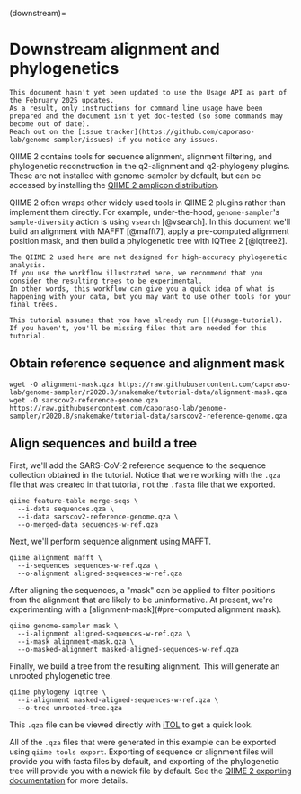 (downstream)=
# Downstream alignment and phylogenetics

```{note}
This document hasn't yet been updated to use the Usage API as part of the February 2025 updates.
As a result, only instructions for command line usage have been prepared and the document isn't yet doc-tested (so some commands may become out of date).
Reach out on the [issue tracker](https://github.com/caporaso-lab/genome-sampler/issues) if you notice any issues.
```

QIIME 2 contains tools for sequence alignment, alignment filtering, and phylogenetic reconstruction in the q2-alignment and q2-phylogeny plugins.
These are not installed with genome-sampler by default, but can be accessed by installing the [QIIME 2 amplicon distribution](https://docs.qiime2.org).

QIIME 2 often wraps other widely used tools in QIIME 2 plugins rather than implement them directly.
For example, under-the-hood, `genome-sampler`'s `sample-diversity` action is using `vsearch` [@vsearch].
In this document we'll build an alignment with MAFFT [@mafft7], apply a pre-computed alignment position mask, and then build a phylogenetic tree with IQTree 2 [@iqtree2].

```{warning}
The QIIME 2 used here are not designed for high-accuracy phylogenetic analysis.
If you use the workflow illustrated here, we recommend that you consider the resulting trees to be experimental.
In other words, this workflow can give you a quick idea of what is happening with your data, but you may want to use other tools for your final trees.
```

```{note}
This tutorial assumes that you have already run [](#usage-tutorial).
If you haven't, you'll be missing files that are needed for this tutorial.
```

## Obtain reference sequence and alignment mask

```
wget -O alignment-mask.qza https://raw.githubusercontent.com/caporaso-lab/genome-sampler/r2020.8/snakemake/tutorial-data/alignment-mask.qza
wget -O sarscov2-reference-genome.qza https://raw.githubusercontent.com/caporaso-lab/genome-sampler/r2020.8/snakemake/tutorial-data/sarscov2-reference-genome.qza
```

## Align sequences and build a tree

First, we'll add the SARS-CoV-2 reference sequence to the sequence collection obtained in the tutorial.
Notice that we're working with the `.qza` file that was created in that tutorial, not the `.fasta` file that we exported.

```
qiime feature-table merge-seqs \
  --i-data sequences.qza \
  --i-data sarscov2-reference-genome.qza \
  --o-merged-data sequences-w-ref.qza
```

Next, we'll perform sequence alignment using MAFFT.

```
qiime alignment mafft \
  --i-sequences sequences-w-ref.qza \
  --o-alignment aligned-sequences-w-ref.qza
```

After aligning the sequences, a "mask" can be applied to filter positions from the alignment that are likely to be uninformative.
At present, we're experimenting with a [alignment-mask](#pre-computed alignment mask).

```
qiime genome-sampler mask \
  --i-alignment aligned-sequences-w-ref.qza \
  --i-mask alignment-mask.qza \
  --o-masked-alignment masked-aligned-sequences-w-ref.qza
```

Finally, we build a tree from the resulting alignment.
This will generate an unrooted phylogenetic tree.

```
qiime phylogeny iqtree \
  --i-alignment masked-aligned-sequences-w-ref.qza \
  --o-tree unrooted-tree.qza
```

This `.qza` file can be viewed directly with [iTOL](https://itol.embl.de/) to get a quick look.

All of the `.qza` files that were generated in this example can be exported using `qiime tools export`.
Exporting of sequence or alignment files will provide you with fasta files by default, and exporting of the phylogenetic tree will provide you with a newick file by default.
See the [QIIME 2 exporting documentation](https://docs.qiime2.org/2024.10/tutorials/exporting/) for more details.
